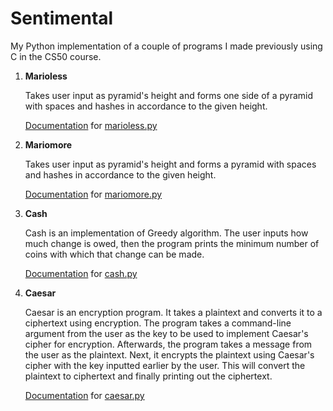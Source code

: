 # Sentimental
My Python implementation of a couple of programs I made previously using C in the CS50 course.

1. **Marioless**

   Takes user input as pyramid's height and forms one side of a pyramid with spaces and hashes in accordance to the given height. 


   [Documentation](https://docs.cs50.net/2019/x/psets/6/sentimental/mario/less/mario.html) for [marioless.py](https://github.com/emilyd17/sentimental/blob/master/sentimental/marioless.py)
   
   
2. **Mariomore**

   Takes user input as pyramid's height and forms a pyramid with spaces and hashes in accordance to the given height.


   [Documentation](https://docs.cs50.net/2019/x/psets/6/sentimental/mario/more/mario.html) for [mariomore.py](https://github.com/emilyd17/sentimental/blob/master/sentimental/mariomore.py)
   
   
3. **Cash**

   Cash is an implementation of Greedy algorithm. The user inputs how much change is owed, then the program prints the minimum number of coins with which that change can be made.
   
   
   [Documentation](https://docs.cs50.net/2019/x/psets/6/sentimental/cash/cash.html) for [cash.py](https://github.com/emilyd17/sentimental/blob/master/sentimental/cash.py)
   
   
4. **Caesar**

   Caesar is an encryption program. It takes a plaintext and converts it to a ciphertext using encryption. The program takes a command-line argument from the user as the key to be used to implement Caesar's cipher for encryption. Afterwards, the program takes a message from the user as the plaintext. Next, it encrypts the plaintext using Caesar's cipher with the key inputted earlier by the user. This will convert the plaintext to ciphertext and finally printing out the ciphertext.
   
   
   [Documentation](https://docs.cs50.net/2019/x/psets/6/sentimental/caesar/caesar.html) for [caesar.py](https://github.com/emilyd17/sentimental/blob/master/sentimental/caesar.py)
